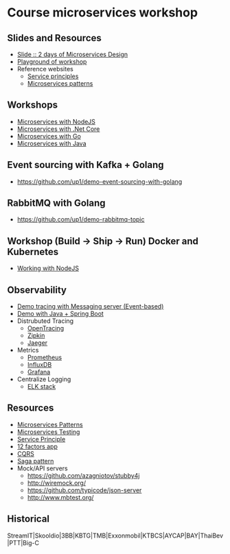 # Course microservices workshop

## Slides and Resources
* [Slide :: 2 days of Microservices Design](https://github.com/up1/course_microservices-3-days/blob/master/slide/MICROSERVICE-DESIGN-MAIN.pdf)
* [Playground of workshop](https://miro.com/app/board/o9J_lUp3Ttc=/)
* Reference websites
  * [Service principles](https://github.com/Yelp/service-principles)
  * [Microservices patterns](https://microservices.io/)

## Workshops
* [Microservices with NodeJS](https://github.com/up1/microservice-workshop)
* [Microservices with .Net Core](https://github.com/up1/workshop-microservice-with-dot-net-core)
* [Microservices with Go](https://github.com/up1/workshop-microservice-with-go)
* [Microservices with Java](https://github.com/up1/workshop-microservice-with-java)

## Event sourcing with Kafka + Golang
* https://github.com/up1/demo-event-sourcing-with-golang

## RabbitMQ with Golang
* https://github.com/up1/demo-rabbitmq-topic

## Workshop (Build -> Ship -> Run) Docker and Kubernetes
* [Working with NodeJS](https://github.com/up1/demo-docker-k8s)

## Observability
  * [Demo tracing with Messaging server (Event-based)](https://www.somkiat.cc/distribuited-tracing-with-opentelemetry/)
  * [Demo with Java + Spring Boot](https://github.com/up1/helloworld-service)
  * Distrubuted Tracing
    * [OpenTracing](https://opentracing.io/)
    * [Zipkin](https://zipkin.io/)
    * [Jaeger](https://www.jaegertracing.io/)
  * Metrics
    * [Prometheus](https://prometheus.io/)
    * [InfluxDB](https://www.influxdata.com/)
    * [Grafana](https://grafana.com/)
  * Centralize Logging
    * [ELK stack](https://www.elastic.co/products/elastic-stack)

## Resources
* [Microservices Patterns](https://microservices.io/patterns/index.html)
* [Microservices Testing](https://martinfowler.com/articles/microservice-testing/)
* [Service Principle](https://github.com/Yelp/service-principles)
* [12 factors app](https://12factor.net/)
* [CQRS](http://www.cqrs.nu/)
* [Saga pattern](https://microservices.io/patterns/data/saga.html)
* Mock/API servers
  * https://github.com/azagniotov/stubby4j
  * http://wiremock.org/
  * https://github.com/typicode/json-server
  * http://www.mbtest.org/
  

## Historical
StreamIT|Skooldio|3BB|KBTG|TMB|Exxonmobil|KTBCS|AYCAP|BAY|ThaiBev|PTT|Big-C
